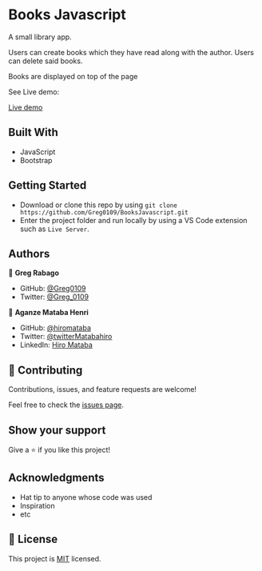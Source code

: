 # Books Javascript

A small library app.

Users can create books which they have read along with the author. Users can delete said books.

Books are displayed on top of the page

See Live demo: 

[Live demo](https://greg0109.github.io/BooksJavascript/)

## Built With

- JavaScript
- Bootstrap

## Getting Started

- Download or clone this repo by using `git clone https://github.com/Greg0109/BooksJavascript.git`
- Enter the project folder and run locally by using a VS Code extension such as `Live Server`.

## Authors

👤 **Greg Rabago**

- GitHub: [@Greg0109](https://github.com/greg0109)
- Twitter: [@Greg_0109](https://twitter.com/greg_0109)

👤 **Aganze Mataba Henri**

- GitHub: [@hiromataba](https://github.com/hiromataba)
- Twitter: [@twitterMatabahiro](https://twitter.com/MatabaHiro)
- LinkedIn: [Hiro Mataba](https://www.linkedin.com/in/hiro-mataba-1bb910209/)

## 🤝 Contributing

Contributions, issues, and feature requests are welcome!

Feel free to check the [issues page](../../issues/).

## Show your support

Give a ⭐️ if you like this project!

## Acknowledgments

- Hat tip to anyone whose code was used
- Inspiration
- etc

## 📝 License

This project is [MIT](LICENSE) licensed.
